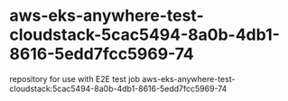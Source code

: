 # aws-eks-anywhere-test-cloudstack-5cac5494-8a0b-4db1-8616-5edd7fcc5969-74
repository for use with E2E test job aws-eks-anywhere-test-cloudstack:5cac5494-8a0b-4db1-8616-5edd7fcc5969-74
